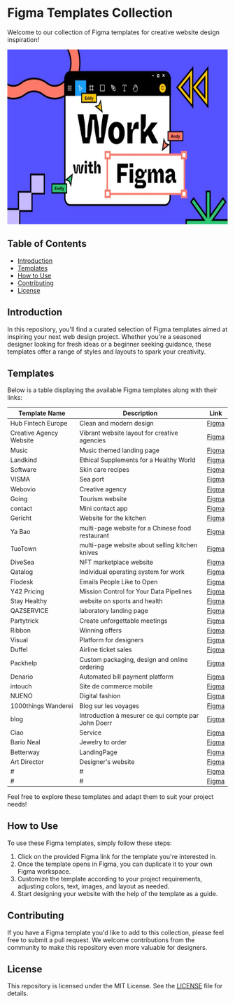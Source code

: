 # Figma Templates Collection

Welcome to our collection of Figma templates for creative website design inspiration!

<p align="center">
  <img src="https://github.com/Imadnajam/Figma-Templates-/blob/main/hero.jpeg" alt="Logo" width="1000" height="400">
</p>

## Table of Contents
- [Introduction](#introduction)
- [Templates](#templates)
- [How to Use](#how-to-use)
- [Contributing](#contributing)
- [License](#license)

## Introduction

In this repository, you'll find a curated selection of Figma templates aimed at inspiring your next web design project. Whether you're a seasoned designer looking for fresh ideas or a beginner seeking guidance, these templates offer a range of styles and layouts to spark your creativity.

## Templates

Below is a table displaying the available Figma templates along with their links:

| Template Name            | Description                               | Link                                        |
|--------------------------|-------------------------------------------|---------------------------------------------|
| Hub Fintech Europe| Clean and modern  design         | [Figma](https://www.figma.com/file/Ps1VrCisBeHd5sAEjrD1Wm/Untitled?type=design&mode=design)|
| Creative Agency Website  | Vibrant website layout for creative agencies | [Figma](https://www.figma.com/file/BQegpE5smpBbTATjsbxAOE/Untitled?type=design&mode=design)|
| Music| Music themed landing page | [Figma](https://www.figma.com/file/HbQE7KDbfSfqOEowcKz5O1/Untitled?type=design&mode=design)|
| Landkind| Ethical Supplements for a Healthy World | [Figma](https://www.figma.com/file/NjYWgO6p3w4cziBloi65su/Untitled?type=design&node-id=0-1&mode=design)|
| Software| Skin care recipes | [Figma](https://www.figma.com/file/VsN4YjXdyWKxixFzs08jXb/Untitled?type=design&node-id=0-1&mode=design)|
| VISMA| Sea port | [Figma](https://www.figma.com/file/RI1sHoQ1o1EYX7i8ZkM8O8/Templates-%2329.-More-on-d-e-n.info-(Copy)?type=design&node-id=0-1&mode=design)|
| Webovio|Creative agency| [Figma](https://www.figma.com/file/OxfKGYsr2wkXS9NYG1fyFu/Webovio-(Copy)?type=design&mode=design)|
| Going| Tourism website | [Figma](https://www.figma.com/file/g6IwhKlEkNbuJIeUkbRP7t/Untitled?type=design&node-id=0-1&mode=design)|
| contact| Mini contact app | [Figma](https://www.figma.com/file/L6yB27lYbyAomXkd9JrXTE/mini-contact-app?type=design&node-id=0-1&mode=design&t=Bbdv0hf5nB9g5Uzg-0)|
| Gericht| ​Website for the kitchen| [Figma](https://www.figma.com/file/z6q9MeB8uDn18E3anGgISU/Gericht?node-id=509%3A18)|
| Ya Bao| multi-page website for a Chinese food restaurant | [Figma](https://www.figma.com/file/dJUNZadm19rv8ehGrIR0PD/Ya-Bao?node-id=910%3A0&t=f77MVhl1cT4zzXIn-0)|
| TuoTown| multi-page website about selling kitchen knives | [Figma](https://www.figma.com/file/SkZ2gpeDGCm44rzyyAtO4T/TuoTown?node-id=0%3A1)|
| DiveSea| NFT marketplace website | [Figma](https://figma.com/file/LZGy0Wp1cngiLMqozMjimw/DiveSea?type=design&node-id=0-1&mode=design)|
| Qatalog| Individual operating system for work | [Figma](https://www.figma.com/file/Xe85Ez9CuLBSJjUiWpXbOC/Untitled?node-id=0%3A1&t=dOeParbMye4IG5lN-1)|
| Flodesk| Emails People Like to Open | [Figma](https://www.figma.com/file/V9IDUVLru3fESGoHiDaWIj/Untitled?node-id=0%3A1&t=dOeParbMye4IG5lN-1)|
| Y42 Pricing| Mission Control for Your Data Pipelines | [Figma](https://www.figma.com/file/YPZEU9AlxGHVuqO8nRslEh/Untitled?node-id=0%3A1&t=dOeParbMye4IG5lN-1)|
|Stay Healthy | website on sports and health | [Figma](https://www.figma.com/file/p4P429IBSTBooqhVPUalob/Stay-Healthy)|
| QAZSERVICE| laboratory landing page| [Figma](https://www.figma.com/file/DzymlPvsgFZUi1svj9r4Sw/QAZSERVICE-I-Group-(Copy)?node-id=201%3A4144)|
| Partytrick| Create unforgettable meetings | [Figma](https://www.figma.com/file/9cQhf5I5HaWwhMXM0yKXZd/Untitled?node-id=1%3A717&t=gcdqpUnLDvEApIN3-1)|
| Ribbon| Winning offers | [Figma](https://www.figma.com/file/9YtQWLdjWAYzefwe2b3ddk/Untitled?node-id=0%3A1&t=LSiQDQADIC6c5cvm-1)|
| Visual| Platform for designers | [Figma](https://www.figma.com/file/STw0jYVgfo7zgnWQXAmS0G/Untitled?node-id=0%3A1&t=FARlSqKZdbPHm2O0-1)|
| Duffel| Airline ticket sales | [Figma](https://www.figma.com/file/GJ7zMtbI610vbvWCP0aTuW/Untitled?node-id=0%3A1&t=FARlSqKZdbPHm2O0-a)|
| Packhelp| Custom packaging, design and online ordering | [Figma](https://www.figma.com/file/katnBYTboreyzYheD2cLf9/Untitled?node-id=0%3A1&t=gcdqpUnLDvEApIN3-1)|
|Denario| Automated bill payment platform | [Figma](https://www.figma.com/file/o2WgUWCblNBvWiHkIQC7Rd/Untitled?node-id=0%3A1&t=gcdqpUnLDvEApIN3-1)|
|intouch| Site de commerce mobile | [Figma](https://www.figma.com/file/lJwh1d0uiXlx31YztrLYov/Untitled?node-id=0%3A1&t=gcdqpUnLDvEApIN3-1)|
| NUENO| Digital fashion | [Figma](https://www.figma.com/file/kXNiS5Ae5P3mfa7KmvpELi/Untitled?node-id=0%3A1&t=bEbgOdoa9XeIXljD-1)|
|1000things Wanderei|Blog sur les voyages| [Figma](https://www.figma.com/file/bX47txCw1eXMRqOCwY94Ee/Untitled?node-id=0%3A1&t=kcRrly2Oqw8ywgIB-1)|
|blog| Introduction à mesurer ce qui compte par John Doerr | [Figma](https://www.figma.com/file/hwKhxqeBPLu2gIuJY12t6e/Untitled?node-id=0%3A1&t=kcRrly2Oqw8ywgIB-1)|
|Ciao| Service| [Figma](https://www.figma.com/file/9XQ5waJMtD0x3yi2bTAxEn/Untitled?node-id=0%3A1&t=Uydwtxb5PnowRdW5-1)|
|Bario Neal|Jewelry to order| [Figma](https://www.figma.com/file/qbOEqIwqLb6f3NEbjQ9s25/Untitled?node-id=0%3A1&t=Uydwtxb5PnowRdW5-1)|
|Betterway| LandingPage | [Figma](https://www.figma.com/file/qABXOsOcvpDRXid8LU37MR/Untitled?node-id=0%3A1&t=IXFaAXuNTCvZys5z-1)|
|Art Director| Designer's website | [Figma](https://www.figma.com/file/DVhK81YY481rOpQIscPbVv/Untitled?node-id=0%3A1&t=Uydwtxb5PnowRdW5-1)|
| #| # | [Figma](#)|
| #| # | [Figma](#)|


Feel free to explore these templates and adapt them to suit your project needs!

## How to Use

To use these Figma templates, simply follow these steps:

1. Click on the provided Figma link for the template you're interested in.
2. Once the template opens in Figma, you can duplicate it to your own Figma workspace.
3. Customize the template according to your project requirements, adjusting colors, text, images, and layout as needed.
4. Start designing your website with the help of the template as a guide.

## Contributing

If you have a Figma template you'd like to add to this collection, please feel free to submit a pull request. We welcome contributions from the community to make this repository even more valuable for designers.

## License

This repository is licensed under the MIT License. See the [LICENSE](LICENSE) file for details.
